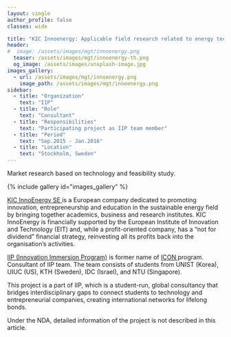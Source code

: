 ```yaml
---
layout: single
author_profile: false
classes: wide

title: "KIC Innoenergy: Applicable field research related to energy technology"
header:
#  image: /assets/images/mgt/innoenergy.png
  teaser: /assets/images/mgt/innoenergy-th.png
  og_image: /assets/images/unsplash-image.jpg
images_gallery:
  - url: /assets/images/mgt/innoenergy.png
    image_path: /assets/images/mgt/innoenergy.png
sidebar:
  - title: "Organization"
    text: "IIP"
  - title: "Role"
    text: "Consultant"
  - title: "Responsibilities"
    text: "Participating project as IIP team member" 
  - title: "Period"
    text: "Sep.2015 - Jan.2016"
  - title: "Location"
    text: "Stockholm, Sweden" 
---
```


Market research based on technology and feasibility study.

{% include gallery id="images_gallery" %}

<a href="https://www.innoenergy.com/" class="no-uline"> KIC InnoEnergy SE </a> is a European company dedicated to promoting innovation, entrepreneurship and education in the sustainable energy field by bringing together academics, business and research institutes. KIC InnoEnergy is financially supported by the European Institute of Innovation and Technology (EIT) and, while a profit-oriented company, has a “not for dividend” financial strategy, reinvesting all its profits back into the organisation’s activities.

<a href="https://www.linkedin.com/company/innovation-immersion-program/" class="no-uline">IIP (Innovation Immersion Program)</a> is former name of <a href="https://www.linkedin.com/company/international-consulting-network---icon/" class="no-uline"> ICON </a> program. 
Consultant of IIP team. The team consists of students from UNIST (Korea), UIUC (US), KTH (Sweden), IDC (Israel), and NTU (Singapore).

This project is a part of IIP, which is a student-run, global consultancy that bridges interdisciplinary gaps to connect students to technology and entrepreneurial companies, creating international networks for lifelong bonds. 

Under the NDA, detailed information of the project is not described in this article.